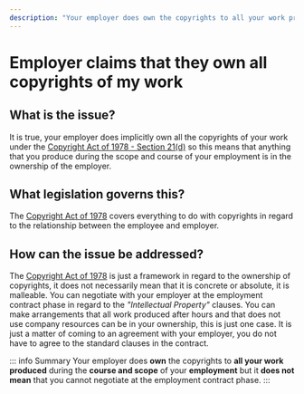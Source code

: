 ```yaml
---
description: "Your employer does own the copyrights to all your work produced during the course and scope of your employment but it **does not mean that you cannot negotiate at the employment contract phase."
---
```


# Employer claims that they own all copyrights of my work

## What is the issue?

It is true, your employer does implicitly own all the copyrights of your work under the [Copyright Act of 1978 - Section 21(d)](https://lawlibrary.org.za/akn/za/act/1978/98/eng@1987-09-25#chp_1__sec_21) so this means that anything that you produce during the scope and course of your employment is in the ownership of the employer.

## What legislation governs this?

The [Copyright Act of 1978](https://lawlibrary.org.za/akn/za/act/1978/98/eng@1987-09-25) covers everything to do with copyrights in regard to the relationship between the employee and employer.

## How can the issue be addressed?

The [Copyright Act of 1978](https://lawlibrary.org.za/akn/za/act/1978/98/eng@1987-09-25) is just a framework in regard to the ownership of copyrights, it does not necessarily mean that it is concrete or absolute, it is malleable. You can negotiate with your employer at the employment contract phase in regard to the _"Intellectual Property"_ clauses. You can make arrangements that all work produced after hours and that does not use company resources can be in your ownership, this is just one case. It is just a matter of coming to an agreement with your employer, you do not have to agree to the standard clauses in the contract.

::: info Summary
Your employer does **own** the copyrights to **all your work produced** during the **course and scope** of your **employment** but it **does not mean** that you cannot negotiate at the employment contract phase.
:::